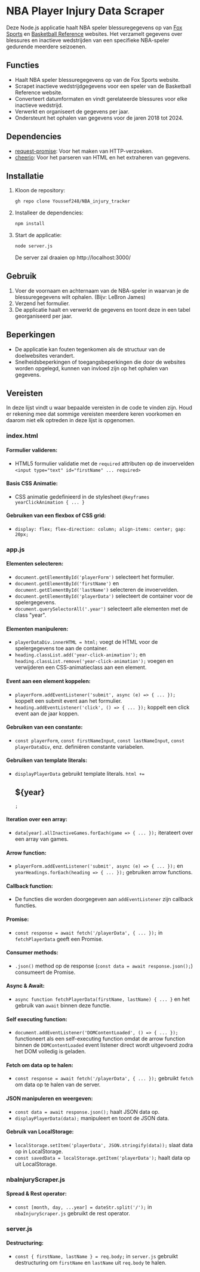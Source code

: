 # NBA Player Injury Data Scraper

Deze Node.js applicatie haalt NBA speler blessuregegevens op van [Fox Sports](https://www.foxsports.com/nba) en [Basketball Reference](https://www.basketball-reference.com/) websites. Het verzamelt gegevens over blessures en inactieve wedstrijden van een specifieke NBA-speler gedurende meerdere seizoenen.

## Functies

- Haalt NBA speler blessuregegevens op van de Fox Sports website.
- Scrapet inactieve wedstrijdgegevens voor een speler van de Basketball Reference website.
- Converteert datumformaten en vindt gerelateerde blessures voor elke inactieve wedstrijd.
- Verwerkt en organiseert de gegevens per jaar.
- Ondersteunt het ophalen van gegevens voor de jaren 2018 tot 2024.

## Dependencies

- [request-promise](https://www.npmjs.com/package/request-promise): Voor het maken van HTTP-verzoeken.
- [cheerio](https://www.npmjs.com/package/cheerio): Voor het parseren van HTML en het extraheren van gegevens.

## Installatie

1. Kloon de repository:

   ```bash
   gh repo clone Youssef248/NBA_injury_tracker
   ```

2. Installeer de dependencies:

   ```bash
   npm install
   ```

3. Start de applicatie:

   ```bash
   node server.js
   ```
   De server zal draaien op http://localhost:3000/

## Gebruik

1. Voer de voornaam en achternaam van de NBA-speler in waarvan je de blessuregegevens wilt ophalen. (Bijv: LeBron James)
2. Verzend het formulier.
3. De applicatie haalt en verwerkt de gegevens en toont deze in een tabel georganiseerd per jaar.

## Beperkingen

- De applicatie kan fouten tegenkomen als de structuur van de doelwebsites verandert.
- Snelheidsbeperkingen of toegangsbeperkingen die door de websites worden opgelegd, kunnen van invloed zijn op het ophalen van gegevens.

## Vereisten

In deze lijst vindt u waar bepaalde vereisten in de code te vinden zijn. Houd er rekening mee dat sommige vereisten meerdere keren voorkomen en daarom niet elk optreden in deze lijst is opgenomen.

### index.html

#### Formulier valideren:

  - HTML5 formulier validatie met de `required` attributen op de invoervelden `<input type="text" id="firstName" ... required>`

#### Basis CSS Animatie:

  - CSS animatie gedefinieerd in de stylesheet `@keyframes yearClickAnimation { ... }`

#### Gebruiken van een flexbox of CSS grid:

   - `display: flex; flex-direction: column; align-items: center; gap: 20px;`

### app.js

#### Elementen selecteren:

- `document.getElementById('playerForm')` selecteert het formulier.
- `document.getElementById('firstName')` en `document.getElementById('lastName')` selecteren de invoervelden.
- `document.getElementById('playerData')` selecteert de container voor de spelergegevens.
- `document.querySelectorAll('.year')` selecteert alle elementen met de class "year".

#### Elementen manipuleren:

- `playerDataDiv.innerHTML = html;` voegt de HTML voor de spelergegevens toe aan de container.
- `heading.classList.add('year-click-animation');` en `heading.classList.remove('year-click-animation');` voegen en verwijderen een CSS-animatieclass aan een element.

#### Event aan een element koppelen:

- `playerForm.addEventListener('submit', async (e) => { ... });` koppelt een submit event aan het formulier.
- `heading.addEventListener('click', () => { ... });` koppelt een click event aan de jaar koppen.

#### Gebruiken van een constante:

- `const playerForm`, `const firstNameInput`, `const lastNameInput`, `const playerDataDiv`, enz. definiëren constante variabelen.

#### Gebruiken van template literals:

- `displayPlayerData` gebruikt template literals. `html += `<h2 class="year">${year}</h2>`;`

#### Iteration over een array:

- `data[year].allInactiveGames.forEach(game => { ... });` iterateert over een array van games.

#### Arrow function:

- `playerForm.addEventListener('submit', async (e) => { ... });` en `yearHeadings.forEach(heading => { ... });` gebruiken arrow functions.

#### Callback function:

- De functies die worden doorgegeven aan `addEventListener` zijn callback functies.

#### Promise:

- `const response = await fetch('/playerData', { ... });` in `fetchPlayerData` geeft een Promise.

#### Consumer methods:

- `.json()` method op de response (`const data = await response.json();`) consumeert de Promise.

#### Async & Await:

- `async function fetchPlayerData(firstName, lastName) { ... }` en het gebruik van `await` binnen deze functie.

#### Self executing function:

- `document.addEventListener('DOMContentLoaded', () => { ... });` functioneert als een self-executing function omdat de arrow function binnen de `DOMContentLoaded` event listener direct wordt uitgevoerd zodra het DOM volledig is geladen.

#### Fetch om data op te halen:

- `const response = await fetch('/playerData', { ... });` gebruikt `fetch` om data op te halen van de server.

#### JSON manipuleren en weergeven:

- `const data = await response.json();` haalt JSON data op.
- `displayPlayerData(data);` manipuleert en toont de JSON data.

#### Gebruik van LocalStorage:

- `localStorage.setItem('playerData', JSON.stringify(data));` slaat data op in LocalStorage.
- `const savedData = localStorage.getItem('playerData');` haalt data op uit LocalStorage.

### nbaInjuryScraper.js

#### Spread & Rest operator:

- `const [month, day, ...year] = dateStr.split('/');` in `nbaInjuryScraper.js` gebruikt de rest operator.

### server.js

#### Destructuring:

- `const { firstName, lastName } = req.body;` in `server.js` gebruikt destructuring om `firstName` en `lastName` uit `req.body` te halen.

